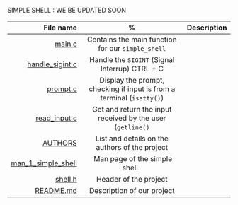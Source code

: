 SIMPLE SHELL : WE BE UPDATED SOON

| File name          | % | Description                                                                  |
| -----------------: | :--: | ---------------------------------------------------------------------------- |
| [main.c](https://github.com/vlldnt/holbertonschool-simple_shell/blob/main/main.c)  | Contains the main function for our `simple_shell`  |
| [handle_sigint.c](https://github.com/vlldnt/holbertonschool-simple_shell/blob/main/handle_sigint.c)     | Handle the `SIGINT` (Signal Interrup) CTRL + C |
| [prompt.c](https://github.com/vlldnt/holbertonschool-simple_shell/blob/main/prompt.c)       |  Display the prompt, checking if input is from a terminal (`isatty()`)  |
| [read_input.c](https://github.com/vlldnt/holbertonschool-simple_shell/blob/main/read_input.c)     | Get and return the input received by the user (`getline()`  |
| [AUTHORS](https://github.com/vlldnt/holbertonschool-simple_shell/blob/main/AUTHORS) | List and details on the authors of  the project |
| [man_1_simple_shell](https://github.com/vlldnt/holbertonschool-simple_shell/blob/main/man_1_simple_shell) | Man page of the simple shell   |
| [shell.h](https://github.com/vlldnt/holbertonschool-simple_shell/blob/main/shell.h) | Header of the project  |
| [README.md](https://github.com/vlldnt/holbertonschool-simple_shell/blob/main/README.md) | Description of our project |
